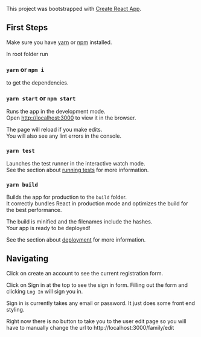 This project was bootstrapped with [Create React App](https://github.com/facebook/create-react-app).

## First Steps

Make sure you have [yarn](https://yarnpkg.com/) or [npm](https://www.npmjs.com/) installed.

In root folder run

### `yarn` or  `npm i`

to get the dependencies.

### `yarn start` or `npm start`

Runs the app in the development mode.<br />
Open [http://localhost:3000](http://localhost:3000) to view it in the browser.

The page will reload if you make edits.<br />
You will also see any lint errors in the console.

### `yarn test`

Launches the test runner in the interactive watch mode.<br />
See the section about [running tests](https://facebook.github.io/create-react-app/docs/running-tests) for more information.

### `yarn build`

Builds the app for production to the `build` folder.<br />
It correctly bundles React in production mode and optimizes the build for the best performance.

The build is minified and the filenames include the hashes.<br />
Your app is ready to be deployed!

See the section about [deployment](https://facebook.github.io/create-react-app/docs/deployment) for more information.


## Navigating

Click on create an account to see the current registration form.

Click on Sign in at the top to see the sign in form. Filling out the form and clicking `Log In` will sign you in. 

Sign in is currently takes any email or password. It just does some front end styling.

Right now there is no button to take you to the user edit page so you will have to manually change the url to http://localhost:3000/family/edit

